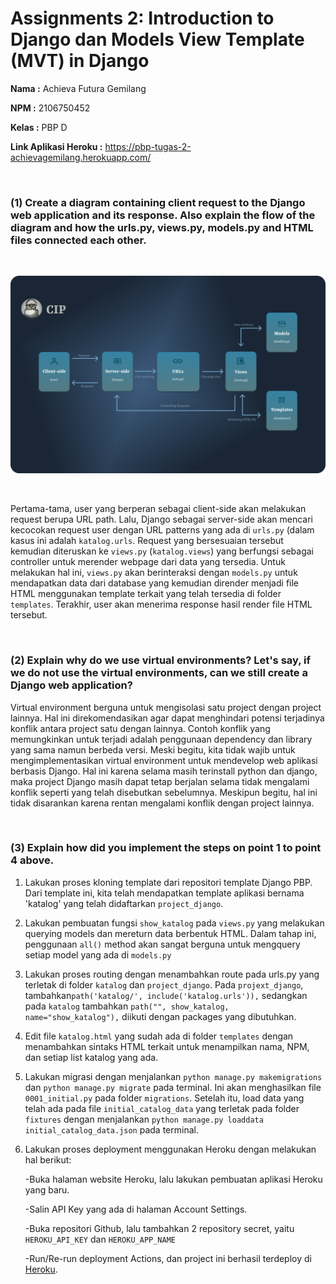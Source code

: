 # Assignments 2: Introduction to Django dan Models View Template (MVT) in Django

**Nama                 :** Achieva Futura Gemilang

**NPM                  :** 2106750452

**Kelas                :** PBP D

**Link Aplikasi Heroku :** https://pbp-tugas-2-achievagemilang.herokuapp.com/


<br/>

### (1) Create a diagram containing client request to the Django web application and its response. Also explain the flow of the diagram and how the urls.py, views.py, models.py and HTML files connected each other.

<br/>

![diagram](/images/bagan-pbp-tugas-2.png)

<br/>

Pertama-tama, user yang berperan sebagai client-side akan melakukan request berupa URL path. Lalu, Django sebagai server-side akan mencari kecocokan request user dengan URL patterns yang ada di `urls.py` (dalam kasus ini adalah `katalog.urls`. Request yang bersesuaian tersebut kemudian diteruskan ke `views.py` (`katalog.views`) yang berfungsi sebagai controller untuk merender webpage dari data yang tersedia. Untuk melakukan hal ini, `views.py` akan berinteraksi dengan `models.py` untuk mendapatkan data dari database yang kemudian dirender menjadi file HTML menggunakan template terkait yang telah tersedia di folder `templates`. Terakhir, user akan menerima response hasil render file HTML tersebut.

<br/>

### (2) Explain why do we use virtual environments? Let's say, if we do not use the virtual environments, can we still create a Django web application?

Virtual environment berguna untuk mengisolasi satu project dengan project lainnya. Hal ini direkomendasikan agar dapat menghindari potensi terjadinya konflik antara project satu dengan lainnya. Contoh konflik yang memungkinkan untuk terjadi adalah penggunaan dependency dan library yang sama namun berbeda versi. Meski begitu, kita tidak wajib untuk mengimplementasikan virtual environment untuk mendevelop web aplikasi berbasis Django. Hal ini karena selama masih terinstall python dan django, maka project Django masih dapat tetap berjalan selama tidak mengalami konflik seperti yang telah disebutkan sebelumnya. Meskipun begitu, hal ini tidak disarankan karena rentan mengalami konflik dengan project lainnya. 

<br/>

### (3) Explain how did you implement the steps on point 1 to point 4 above.

1. Lakukan proses kloning template dari repositori template Django PBP. Dari template ini, kita telah mendapatkan template aplikasi bernama 'katalog' yang telah didaftarkan `project_django`.


2. Lakukan pembuatan fungsi `show_katalog` pada `views.py` yang melakukan querying models dan mereturn data berbentuk HTML. Dalam tahap ini, penggunaan `all()` method akan sangat berguna untuk mengquery setiap model yang ada di `models.py`


3. Lakukan proses routing dengan menambahkan route pada urls.py yang terletak di folder `katalog` dan `project_django`. Pada `projext_django`, tambahkan`path('katalog/', include('katalog.urls')),` sedangkan pada `katalog` tambahkan `path("", show_katalog, name="show_katalog"),` diikuti dengan packages yang dibutuhkan. 


4. Edit file `katalog.html` yang sudah ada di folder `templates` dengan menambahkan sintaks HTML terkait untuk menampilkan nama, NPM, dan setiap list katalog yang ada.


5. Lakukan migrasi dengan menjalankan `python manage.py makemigrations` dan `python manage.py migrate` pada terminal. Ini akan menghasilkan file `0001_initial.py` pada folder `migrations`. Setelah itu, load data yang telah ada pada file `initial_catalog_data` yang terletak pada folder `fixtures` dengan menjalankan `python manage.py loaddata initial_catalog_data.json` pada terminal.


6. Lakukan proses deployment menggunakan Heroku dengan melakukan hal berikut:
 
      -Buka halaman website Heroku, lalu lakukan pembuatan aplikasi Heroku yang baru.
      
      -Salin API Key yang ada di halaman Account Settings.
      
      -Buka repositori Github, lalu tambahkan 2 repository secret, yaitu `HEROKU_API_KEY` dan `HEROKU_APP_NAME`
      
      -Run/Re-run deployment Actions, dan project ini berhasil terdeploy di [Heroku](https://pbp-tugas-2-achievagemilang.herokuapp.com/). 
